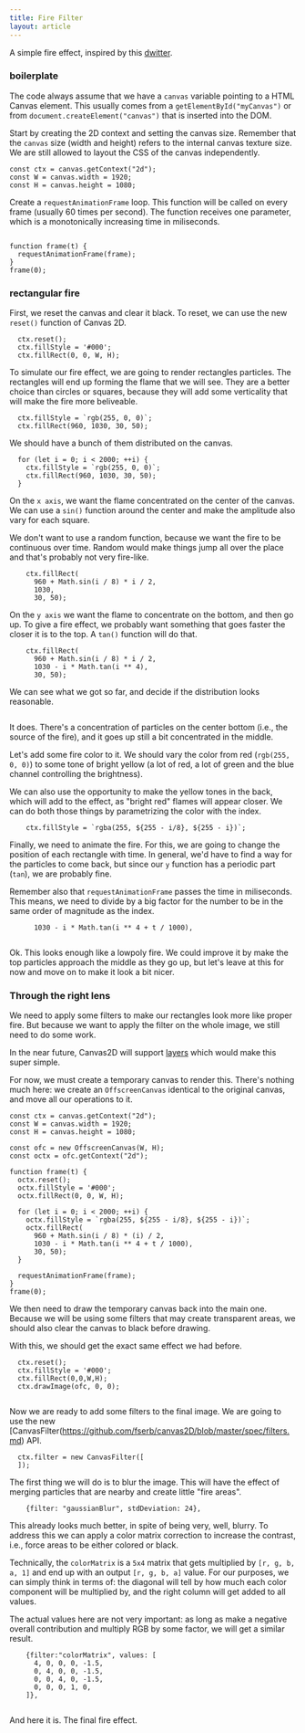 ```yaml
---
title: Fire Filter
layout: article
---
```


A simple fire effect, inspired by this [dwitter](https://www.dwitter.net/d/21204).

### boilerplate

The code always assume that we have a `canvas` variable pointing to
a HTML Canvas element. This usually comes from a `getElementById("myCanvas")`
or from `document.createElement("canvas")` that is inserted into the DOM.

Start by creating the 2D context and setting the canvas size. Remember that the
 `canvas` size (width and height) refers to the internal
 canvas texture size. We are still allowed to layout the CSS of the canvas independently.

```
const ctx = canvas.getContext("2d");
const W = canvas.width = 1920;
const H = canvas.height = 1080;
```

Create a `requestAnimationFrame` loop. This function will be called
on every frame (usually 60 times per second). The function receives one parameter,
which is a monotonically increasing time in miliseconds.

```op:+

function frame(t) {
  requestAnimationFrame(frame);
}
frame(0);
```


### rectangular fire

First, we reset the canvas and clear it black. To reset, we can use the new
`reset()` function of Canvas 2D.

```op:6
  ctx.reset();
  ctx.fillStyle = '#000';
  ctx.fillRect(0, 0, W, H);

```

To simulate our fire effect, we are going to render rectangles particles.
  The rectangles will end up forming the flame that we will see. They are
  a better choice than circles or squares, because they will add some
  verticality that will make the fire more beliveable.

```op:10
  ctx.fillStyle = `rgb(255, 0, 0)`;
  ctx.fillRect(960, 1030, 30, 50);

```

We should have a bunch of them distributed on the canvas.

```op:10:2
  for (let i = 0; i < 2000; ++i) {
    ctx.fillStyle = `rgb(255, 0, 0)`;
    ctx.fillRect(960, 1030, 30, 50);
  }
```

On the `x axis`, we want the flame concentrated on the center of the canvas. We can use a `sin()` function around the center and make the
amplitude also vary for each square.

We don't want to use a random function, because we want the fire to be continuous
over time. Random would make things jump all over the place and that's probably not very
fire-like.

```op:12:1,spawn:2
    ctx.fillRect(
      960 + Math.sin(i / 8) * i / 2,
      1030,
      30, 50);
```

On the `y axis` we want the flame to concentrate on the bottom, and
then go up. To give a fire effect, we probably want something that goes faster the
closer it is to the top. A `tan()` function will do that.

```op:12:4
    ctx.fillRect(
      960 + Math.sin(i / 8) * i / 2,
      1030 - i * Math.tan(i ** 4),
      30, 50);
```

We can see what we got so far, and decide if the distribution looks reasonable.

```op:+
```
<canvas-demo></canvas-demo>

It does. There's a concentration of particles on the center bottom (i.e., the source
of the fire), and it goes up still a bit concentrated in the middle.

Let's add some fire color to it. We should vary the color from
red (`rgb(255, 0, 0)`) to some tone of bright yellow (a lot of red,
a lot of green and the blue channel controlling the brightness).

We can also use the opportunity to make the yellow tones in the back, which
will add to the effect, as "bright red" flames will appear closer. We can do both
those things by parametrizing the color with the index.

```op:11:1,spawn:2
    ctx.fillStyle = `rgba(255, ${255 - i/8}, ${255 - i})`;
```

<canvas-demo></canvas-demo>

Finally, we need to animate the fire. For this, we are going to change the position
  of each rectangle with time. In general, we'd have to find a way for the particles
  to come back, but since our `y` function has a periodic part (`tan`), we are probably fine.

Remember also that `requestAnimationFrame` passes the time in miliseconds.
  This means, we need to divide by a big factor for the number to be in the same order of
  magnitude as the index.

```op:14:1,spawn:2
      1030 - i * Math.tan(i ** 4 + t / 1000),
```

```op:+
```
<canvas-demo></canvas-demo>

Ok. This looks enough like a lowpoly fire. We could improve it by make the top particles
approach the middle as they go up, but let's leave at this for now and move on to make
it look a bit nicer.

### Through the right lens

We need to apply some filters to make our rectangles look more like proper fire.
But because we want to apply the filter on the whole image, we still need to do some work.

In the near future, Canvas2D will support
[layers](https://github.com/fserb/canvas2D/blob/master/spec/layers.md">layers)
which would make this super simple.


For now, we must create a temporary canvas to render this. There's nothing much here:
we create an `OffscreenCanvas` identical to the original canvas, and move all
our operations to it.

```
const ctx = canvas.getContext("2d");
const W = canvas.width = 1920;
const H = canvas.height = 1080;

const ofc = new OffscreenCanvas(W, H);
const octx = ofc.getContext("2d");

function frame(t) {
  octx.reset();
  octx.fillStyle = '#000';
  octx.fillRect(0, 0, W, H);

  for (let i = 0; i < 2000; ++i) {
    octx.fillStyle = `rgba(255, ${255 - i/8}, ${255 - i})`;
    octx.fillRect(
      960 + Math.sin(i / 8) * (i) / 2,
      1030 - i * Math.tan(i ** 4 + t / 1000),
      30, 50);
  }

  requestAnimationFrame(frame);
}
frame(0);
```

We then need to draw the temporary canvas back into the main one. Because we will
be using some filters that may create transparent areas, we should also clear
the canvas to black before drawing.

With this, we should get the exact same effect we had before.

```op:21,spawn:2
  ctx.reset();
  ctx.fillStyle = '#000';
  ctx.fillRect(0,0,W,H);
  ctx.drawImage(ofc, 0, 0);

```

```op:+
```
<canvas-demo></canvas-demo>

Now we are ready to add some filters to the final image. We are going to use the
new [CanvasFilter(https://github.com/fserb/canvas2D/blob/master/spec/filters.md) API.

```op:24
  ctx.filter = new CanvasFilter([
  ]);
```

The first thing we will do is to blur the image. This will have the effect of
  merging particles that are nearby and create little "fire areas".

```op:25
    {filter: "gaussianBlur", stdDeviation: 24},
```

<canvas-demo></canvas-demo>

This already looks much better, in spite of being very, well, blurry. To address this
  we can apply a color matrix correction to increase the contrast, i.e.,
  force areas to be either colored or black.

Technically, the `colorMatrix` is a `5x4` matrix that gets
multiplied by `[r, g, b, a, 1]` and end up with an output
`[r, g, b, a]` value. For our purposes, we can simply think in terms of:
the diagonal will tell by how much each color component will be multiplied by, and
the right column will get added to all values.

The actual values here are not
very important: as long as make a negative overall
contribution and multiply RGB by some factor, we will get a similar result.

```op:26,spawn:2
    {filter:"colorMatrix", values: [
      4, 0, 0, 0, -1.5,
      0, 4, 0, 0, -1.5,
      0, 0, 4, 0, -1.5,
      0, 0, 0, 1, 0,
    ]},
```

```op:+
```
<canvas-demo></canvas-demo>

And here it is. The final fire effect.

